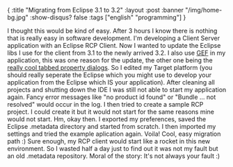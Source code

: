 {
  :title "Migrating from Eclipse 3.1 to 3.2"
  :layout :post
  :banner "/img/home-bg.jpg"
  :show-disqus? false
  :tags ["english" "programming"]
}

I thought this would be kind of easy. After 3 hours I know there is nothing that is really easy in software development. I'm developing a Client Server application with an Eclipse RCP Client. Now I wanted to update the Eclipse libs I use for the client from 3.1 to the newly arrived 3.2. I also use [GEF](http://www.eclipse.org/gef/) in my application, this was one reason for the update, the other one being the [really cool tabbed property dialogs](http://www.eclipse.org/articles/Article-Tabbed-Properties/tabbed_properties_view.html). So I edited my Target platform (you should really seperate the Eclipse which you might use to develop your application from the Eclipse which IS your application). After cleaning all projects and shutting down the IDE I was still not able to start my application again. Fancy error messages like "no product id found" or "Bundle ... not resolved" would occur in the log. I then tried to create a sample RCP project. I could create it but it would not start for the same reasons mine would not start. Hm, okay then. I exported my preferences, saved the Eclipse .metadata directory and started from scratch. I then imported my settings and tried the example aplication again. Voila! Cool, easy migration path :) Sure enough, my RCP client would start like a rocket in this new environment. So I wasted half a day just to find out it was not my fault but an old .metadata repository. Moral of the story: It's not always your fault :)
